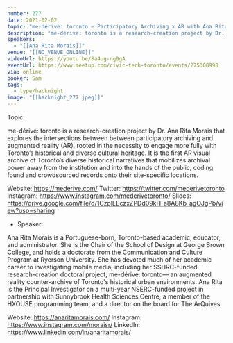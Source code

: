 ```yaml
---
number: 277
date: 2021-02-02
topic: "me-dérive: toronto — Participatory Archiving x AR with Ana Rita Morais"
description: "me-dérive: toronto is a research-creation project by Dr. Ana Rita Morais that explores the intersections between between participatory archiving and augmented reality (AR), rooted in the necessity to engage more fully with Toronto’s historical and diverse cultural heritage. It is the first AR visual archive of Toronto’s diverse historical narratives that mobilizes archival power away from the institution and into the hands of the public, coding found and crowdsourced records onto their site-specific locations.  website: https://mederive.com | twitter: https://twitter.com/mederivetoronto | instagram: https://www.instagram.com/mederivetoronto | slides: https://drive.google.com/file/d/1CzplEEczxZPDd09kH_a8A8Kb_agOJgPb/view"
speakers:
  - "[[Ana Rita Morais]]"
venue: "[[NO_VENUE_ONLINE]]"
videoUrl: https://youtu.be/Sa4ug-ng0gA
eventUrl: https://www.meetup.com/civic-tech-toronto/events/275308998
via: online
booker: Sam
tags:
  - type/hacknight
image: "[[hacknight_277.jpeg]]"
---
```


Topic:

me-dérive: toronto is a research-creation project by Dr. Ana Rita Morais that explores the intersections between between participatory archiving and augmented reality (AR), rooted in the necessity to engage more fully with Toronto’s historical and diverse cultural heritage. It is the first AR visual archive of Toronto’s diverse historical narratives that mobilizes archival power away from the institution and into the hands of the public, coding found and crowdsourced records onto their site-specific locations.

Website: https://mederive.com/
Twitter: https://twitter.com/mederivetoronto
Instagram: https://www.instagram.com/mederivetoronto/
Slides: https://drive.google.com/file/d/1CzplEEczxZPDd09kH_a8A8Kb_agOJgPb/view?usp=sharing

+ Speaker:

Ana Rita Morais is a Portuguese-born, Toronto-based academic, educator, and administrator. She is the Chair of the School of Design at George Brown College, and holds a doctorate from the Communication and Culture Program at Ryerson University. She has devoted much of her academic career to investigating mobile media, including her SSHRC-funded research-creation doctoral project, me-dérive: toronto— an augmented reality counter-archive of Toronto's historical urban environments. Ana Rita is the Principal Investigator on a multi-year NSERC-funded project in partnership with Sunnybrook Health Sciences Centre, a member of the HXOUSE programming team, and a director on the board for The ArQuives.

Website: https://anaritamorais.com/
Instagram: https://www.instagram.com/moraisr/
LinkedIn: https://www.linkedin.com/in/anaritamorais/
